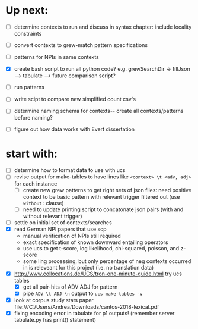 # Up next: 

- [ ] determine contexts to run and discuss in syntax chapter: include locality constraints
- [ ] convert contexts to grew-match pattern specifications
- [ ] patterns for NPIs in same contexts
- [x] create bash script to run all python code? e.g. grewSearchDir -> fillJson --> tabulate --> future comparison script? 
- [ ] run patterns
- [ ] write scipt to compare new simplified count csv's
- [ ] determine naming schema for contexts-- create all contexts/patterns before naming?
- [ ] figure out how data works with Evert dissertation


# start with:
- [ ] determine how to format data to use with ucs
- [ ] revise output for make-tables to have lines like `<context> \t <adv, adj>` for each instance
    - [ ] create new grew patterns to get right sets of json files: need positive context to be basic pattern with relevant trigger filtered out (use `without:` clause)
    - [ ] need to update printing script to concatonate json pairs (with and without relevant trigger)
- [ ] settle on initial set of contexts/searches
- [x] read German NPI papers that use scp
    - manual verification of NPIs still required
    - exact specification of known downward entailing operators 
    - use ucs to get t-score, log likelihood, chi-squared, poisson, and z-score
    - some ling processing, but only percentage of neg contexts occurred in is releveant for this project (i.e. no translation data)
- [x] http://www.collocations.de/UCS/tron-one-minute-guide.html  try ucs tables
    - [x] get all pair-hits of ADV ADJ for pattern 
    - [x] pipe `ADV \t ADJ \n` output to `ucs-make-tables -v`
- [x] look at corpus study stats paper file:///C:/Users/Andrea/Downloads/cantos-2018-lexical.pdf
- [x] fixing encoding error in tabulate for p1 outputs! (remember server tabulate.py has print() statement)